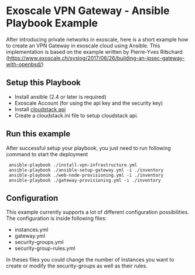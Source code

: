 # Exoscale VPN Gateway - Ansible Playbook Example

After introducing private networks in exoscale, here is a short example how to create an VPN Gateway in exoscale cloud using Ansible. This implementation is based on the example written by Pierre-Yves Riʦchard‏ (https://www.exoscale.ch/syslog/2017/06/26/building-an-ipsec-gateway-with-openbsd/)

## Setup this Playbook

* Install ansible (2.4 or later is required)
* Exoscale Account (for using the api key and the security key)
* Install [cloudstack api](https://github.com/exoscale/cs)
* Create a cloudstack.ini file to setup cloudstack api.

## Run this example
After successful setup your playbook, you just need to run following command to start the deployment

     ansible-playbook ./install-vpn-infrastructure.yml
     ansible-playbook ./ansible-setup-gateway.yml -i ./inventory
     ansible-playbook ./web-node-provisioning.yml -i ./inventory
     ansible-playbook ./gateway-provisioning.yml -i ./inventory

## Configuration

This example currently supports a lot of different configuration possibilities. The configuration is inside following files:
* instances.yml
* gateway.yml
* security-groups.yml
* security-group-rules.yml

In theses files you could change the number of instances you want to create or modify the security-groups as well as their rules.
